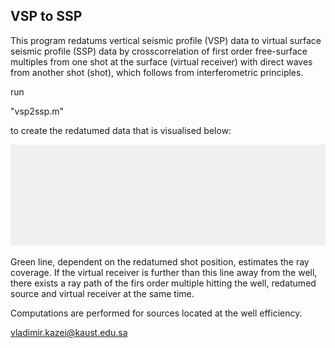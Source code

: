 ## VSP to SSP

This program redatums vertical seismic profile (VSP) data to virtual surface seismic profile (SSP) data by crosscorrelation of first order free-surface multiples from one shot at the surface (virtual receiver) with direct waves from another shot (shot), which follows from interferometric principles.

run 

"vsp2ssp.m" 

to create the redatumed data that is visualised below: 

![](virtualData.gif)

Green line, dependent on the redatumed shot position, estimates the ray coverage. If the virtual receiver is further than this line away from the well, there exists a ray path of the firs order multiple hitting the well, redatumed source and virtual receiver at the same time.

Computations are performed for sources located at the well efficiency.

vladimir.kazei@kaust.edu.sa
